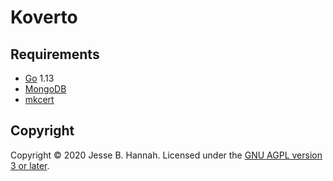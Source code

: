 # Koverto

## Requirements

- [Go][] 1.13
- [MongoDB][]
- [mkcert][]

## Copyright

Copyright © 2020 Jesse B. Hannah. Licensed under the [GNU AGPL version 3 or
later][agpl].

[agpl]: LICENSE
[go]: https://golang.org/
[mkcert]: https://github.com/FiloSottile/mkcert
[mongodb]: https://www.mongodb.com/
